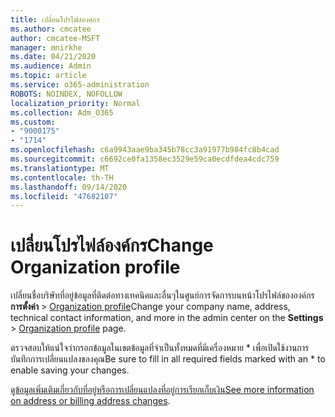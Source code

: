 ```yaml
---
title: เปลี่ยนโปรไฟล์องค์กร
ms.author: cmcatee
author: cmcatee-MSFT
manager: mnirkhe
ms.date: 04/21/2020
ms.audience: Admin
ms.topic: article
ms.service: o365-administration
ROBOTS: NOINDEX, NOFOLLOW
localization_priority: Normal
ms.collection: Adm_O365
ms.custom:
- "9000175"
- "1714"
ms.openlocfilehash: c6a9943aae9ba345b78cc3a91977b984fc8b4cad
ms.sourcegitcommit: c6692ce0fa1358ec3529e59ca0ecdfdea4cdc759
ms.translationtype: MT
ms.contentlocale: th-TH
ms.lasthandoff: 09/14/2020
ms.locfileid: "47682107"
---
```

# <a name="change-organization-profile"></a><span data-ttu-id="28df6-102">เปลี่ยนโปรไฟล์องค์กร</span><span class="sxs-lookup"><span data-stu-id="28df6-102">Change Organization profile</span></span>

<span data-ttu-id="28df6-103">เปลี่ยนชื่อบริษัทที่อยู่ข้อมูลที่ติดต่อทางเทคนิคและอื่นๆในศูนย์การจัดการบนหน้าโปรไฟล์ขององค์กร**การตั้งค่า**  >  [Organization profile](https://go.microsoft.com/fwlink/p/?linkid=2067339)</span><span class="sxs-lookup"><span data-stu-id="28df6-103">Change your company name, address, technical contact information, and more in the admin center on the **Settings** > [Organization profile](https://go.microsoft.com/fwlink/p/?linkid=2067339) page.</span></span>

<span data-ttu-id="28df6-104">ตรวจสอบให้แน่ใจว่ากรอกข้อมูลในเขตข้อมูลที่จำเป็นทั้งหมดที่มีเครื่องหมาย \* เพื่อเปิดใช้งานการบันทึกการเปลี่ยนแปลงของคุณ</span><span class="sxs-lookup"><span data-stu-id="28df6-104">Be sure to fill in all required fields marked with an \* to enable saving your changes.</span></span>

<span data-ttu-id="28df6-105">[ดูข้อมูลเพิ่มเติมเกี่ยวกับที่อยู่หรือการเปลี่ยนแปลงที่อยู่การเรียกเก็บเงิน](https://docs.microsoft.com/microsoft-365/admin/manage/change-address-contact-and-more)</span><span class="sxs-lookup"><span data-stu-id="28df6-105">[See more information on address or billing address changes](https://docs.microsoft.com/microsoft-365/admin/manage/change-address-contact-and-more).</span></span>